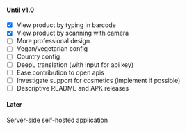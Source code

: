 #### Until v1.0

- [x] View product by typing in barcode
- [x] View product by scanning with camera
- [ ] More professional design
- [ ] Vegan/vegetarian config
- [ ] Country config
- [ ] DeepL translation (with input for api key)
- [ ] Ease contribution to open apis
- [ ] Investigate support for cosmetics (implement if possible)
- [ ] Descriptive README and APK releases

#### Later

Server-side self-hosted application
